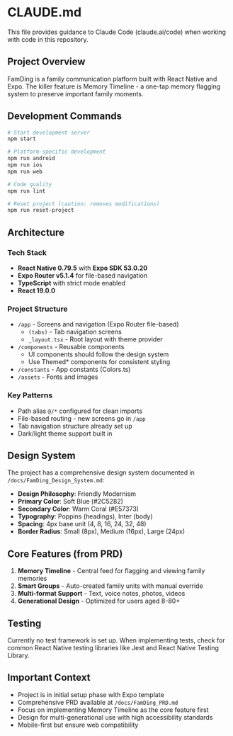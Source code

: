 # CLAUDE.md

This file provides guidance to Claude Code (claude.ai/code) when working with code in this repository.

## Project Overview

FamDing is a family communication platform built with React Native and Expo. The killer feature is Memory Timeline - a one-tap memory flagging system to preserve important family moments.

## Development Commands

```bash
# Start development server
npm start

# Platform-specific development
npm run android
npm run ios  
npm run web

# Code quality
npm run lint

# Reset project (caution: removes modifications)
npm run reset-project
```

## Architecture

### Tech Stack
- **React Native 0.79.5** with **Expo SDK 53.0.20**
- **Expo Router v5.1.4** for file-based navigation
- **TypeScript** with strict mode enabled
- **React 19.0.0**

### Project Structure
- `/app` - Screens and navigation (Expo Router file-based)
  - `(tabs)` - Tab navigation screens
  - `_layout.tsx` - Root layout with theme provider
- `/components` - Reusable components
  - UI components should follow the design system
  - Use Themed* components for consistent styling
- `/constants` - App constants (Colors.ts)
- `/assets` - Fonts and images

### Key Patterns
- Path alias `@/*` configured for clean imports
- File-based routing - new screens go in `/app`
- Tab navigation structure already set up
- Dark/light theme support built in

## Design System

The project has a comprehensive design system documented in `/docs/FamDing_Design_System.md`:
- **Design Philosophy**: Friendly Modernism
- **Primary Color**: Soft Blue (#2C5282)
- **Secondary Color**: Warm Coral (#E57373)
- **Typography**: Poppins (headings), Inter (body)
- **Spacing**: 4px base unit (4, 8, 16, 24, 32, 48)
- **Border Radius**: Small (8px), Medium (16px), Large (24px)

## Core Features (from PRD)

1. **Memory Timeline** - Central feed for flagging and viewing family memories
2. **Smart Groups** - Auto-created family units with manual override
3. **Multi-format Support** - Text, voice notes, photos, videos
4. **Generational Design** - Optimized for users aged 8-80+

## Testing

Currently no test framework is set up. When implementing tests, check for common React Native testing libraries like Jest and React Native Testing Library.

## Important Context

- Project is in initial setup phase with Expo template
- Comprehensive PRD available at `/docs/FamDing_PRD.md`
- Focus on implementing Memory Timeline as the core feature first
- Design for multi-generational use with high accessibility standards
- Mobile-first but ensure web compatibility